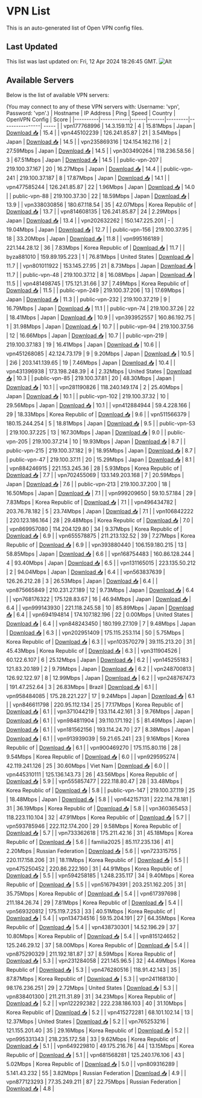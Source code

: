 # VPN List

This is an auto-generated list of Open VPN config files.

## Last Updated

This list was last updated on: Fri, 12 Apr 2024 18:26:45 GMT.
![Alt](https://repobeats.axiom.co/api/embed/186b98318ef1479477931607c1ad7d823f12451f.svg "Repobeats analytics image")

## Available Servers

Below is the list of available VPN servers:

(You may connect to any of these VPN servers with: Username: 'vpn', Password: 'vpn'.)
| Hostname | IP Address | Ping | Speed | Country | OpenVPN Config | Score |
|----------|------------|------|-------|---------|----------------| ----- |
| vpn177768996 | 14.3.159.112 | 4 | 15.81Mbps | Japan | [Download 📥](./configs/server_0_JP.ovpn) | 15.4 |
| vpn445102239 | 126.241.85.87 | 21 | 3.54Mbps | Japan | [Download 📥](./configs/server_1_JP.ovpn) | 14.5 |
| vpn235869316 | 124.154.162.116 | 2 | 27.59Mbps | Japan | [Download 📥](./configs/server_2_JP.ovpn) | 14.5 |
| vpn303490264 | 118.236.58.56 | 3 | 67.51Mbps | Japan | [Download 📥](./configs/server_3_JP.ovpn) | 14.5 |
| public-vpn-207 | 219.100.37.167 | 20 | 16.27Mbps | Japan | [Download 📥](./configs/server_4_JP.ovpn) | 14.4 |
| public-vpn-241 | 219.100.37.187 | 8 | 17.87Mbps | Japan | [Download 📥](./configs/server_5_JP.ovpn) | 14.1 |
| vpn477585244 | 126.241.85.87 | 22 | 1.96Mbps | Japan | [Download 📥](./configs/server_6_JP.ovpn) | 14.0 |
| public-vpn-88 | 219.100.37.30 | 22 | 18.59Mbps | Japan | [Download 📥](./configs/server_7_JP.ovpn) | 13.9 |
| vpn338030856 | 180.67.118.54 | 35 | 42.07Mbps | Korea Republic of | [Download 📥](./configs/server_8_KR.ovpn) | 13.7 |
| vpn814608135 | 126.241.85.87 | 24 | 2.29Mbps | Japan | [Download 📥](./configs/server_9_JP.ovpn) | 13.4 |
| vpn202632262 | 150.147.225.201 | - | 19.04Mbps | Japan | [Download 📥](./configs/server_10_JP.ovpn) | 12.7 |
| public-vpn-156 | 219.100.37.95 | 18 | 33.20Mbps | Japan | [Download 📥](./configs/server_11_JP.ovpn) | 11.8 |
| vpn995166189 | 221.144.28.12 | 36 | 7.83Mbps | Korea Republic of | [Download 📥](./configs/server_12_KR.ovpn) | 11.7 |
| byza881010 | 159.89.195.223 | 1 | 76.81Mbps | United States | [Download 📥](./configs/server_13_US.ovpn) | 11.7 |
| vpn801011922 | 153.145.27.95 | 21 | 8.73Mbps | Japan | [Download 📥](./configs/server_14_JP.ovpn) | 11.7 |
| public-vpn-48 | 219.100.37.12 | 8 | 16.08Mbps | Japan | [Download 📥](./configs/server_15_JP.ovpn) | 11.5 |
| vpn481498745 | 175.121.31.66 | 37 | 7.49Mbps | Korea Republic of | [Download 📥](./configs/server_16_KR.ovpn) | 11.5 |
| public-vpn-249 | 219.100.37.206 | 13 | 17.69Mbps | Japan | [Download 📥](./configs/server_17_JP.ovpn) | 11.3 |
| public-vpn-232 | 219.100.37.219 | 9 | 16.79Mbps | Japan | [Download 📥](./configs/server_18_JP.ovpn) | 11.1 |
| public-vpn-74 | 219.100.37.26 | 22 | 18.41Mbps | Japan | [Download 📥](./configs/server_19_JP.ovpn) | 10.9 |
| vpn393952557 | 160.86.192.75 | 1 | 31.98Mbps | Japan | [Download 📥](./configs/server_20_JP.ovpn) | 10.7 |
| public-vpn-94 | 219.100.37.56 | 12 | 16.66Mbps | Japan | [Download 📥](./configs/server_21_JP.ovpn) | 10.7 |
| public-vpn-219 | 219.100.37.183 | 19 | 16.41Mbps | Japan | [Download 📥](./configs/server_22_JP.ovpn) | 10.6 |
| vpn451268085 | 42.124.73.179 | 9 | 9.20Mbps | Japan | [Download 📥](./configs/server_23_JP.ovpn) | 10.5 |
| 2i6 | 203.141.139.65 | 19 | 7.46Mbps | Japan | [Download 📥](./configs/server_24_JP.ovpn) | 10.4 |
| vpn431396938 | 173.198.248.39 | 4 | 2.32Mbps | United States | [Download 📥](./configs/server_25_US.ovpn) | 10.3 |
| public-vpn-85 | 219.100.37.81 | 20 | 48.30Mbps | Japan | [Download 📥](./configs/server_26_JP.ovpn) | 10.1 |
| vpn281190826 | 118.240.149.174 | 2 | 25.40Mbps | Japan | [Download 📥](./configs/server_27_JP.ovpn) | 10.1 |
| public-vpn-102 | 219.100.37.32 | 10 | 29.56Mbps | Japan | [Download 📥](./configs/server_28_JP.ovpn) | 10.1 |
| vpn412884944 | 59.4.228.166 | 29 | 18.33Mbps | Korea Republic of | [Download 📥](./configs/server_29_KR.ovpn) | 9.6 |
| vpn511566379 | 180.15.244.254 | 5 | 18.81Mbps | Japan | [Download 📥](./configs/server_30_JP.ovpn) | 9.5 |
| public-vpn-53 | 219.100.37.225 | 13 | 167.30Mbps | Japan | [Download 📥](./configs/server_31_JP.ovpn) | 9.0 |
| public-vpn-205 | 219.100.37.214 | 10 | 19.93Mbps | Japan | [Download 📥](./configs/server_32_JP.ovpn) | 8.7 |
| public-vpn-215 | 219.100.37.182 | 9 | 18.95Mbps | Japan | [Download 📥](./configs/server_33_JP.ovpn) | 8.7 |
| public-vpn-47 | 219.100.37.11 | 20 | 15.29Mbps | Japan | [Download 📥](./configs/server_34_JP.ovpn) | 8.1 |
| vpn884246915 | 221.153.245.36 | 28 | 5.93Mbps | Korea Republic of | [Download 📥](./configs/server_35_KR.ovpn) | 7.7 |
| vpn702455069 | 133.149.203.168 | 7 | 20.59Mbps | Japan | [Download 📥](./configs/server_36_JP.ovpn) | 7.6 |
| public-vpn-213 | 219.100.37.200 | 18 | 16.50Mbps | Japan | [Download 📥](./configs/server_37_JP.ovpn) | 7.1 |
| vpn999209650 | 59.10.57.184 | 29 | 7.83Mbps | Korea Republic of | [Download 📥](./configs/server_38_KR.ovpn) | 7.1 |
| vpn496434782 | 203.76.78.182 | 5 | 23.74Mbps | Japan | [Download 📥](./configs/server_39_JP.ovpn) | 7.1 |
| vpn106842222 | 220.123.186.164 | 28 | 29.48Mbps | Korea Republic of | [Download 📥](./configs/server_40_KR.ovpn) | 7.0 |
| vpn869957080 | 114.204.129.80 | 34 | 9.37Mbps | Korea Republic of | [Download 📥](./configs/server_41_KR.ovpn) | 6.9 |
| vpn655578875 | 211.213.132.52 | 39 | 7.27Mbps | Korea Republic of | [Download 📥](./configs/server_42_KR.ovpn) | 6.9 |
| vpn393880440 | 106.159.180.215 | 13 | 58.85Mbps | Japan | [Download 📥](./configs/server_43_JP.ovpn) | 6.6 |
| vpn168754483 | 160.86.128.244 | 4 | 93.40Mbps | Japan | [Download 📥](./configs/server_44_JP.ovpn) | 6.5 |
| vpn131165015 | 223.135.50.212 | 2 | 94.04Mbps | Japan | [Download 📥](./configs/server_45_JP.ovpn) | 6.4 |
| vpn563837639 | 126.26.212.28 | 3 | 26.53Mbps | Japan | [Download 📥](./configs/server_46_JP.ovpn) | 6.4 |
| vpn875665849 | 210.231.27.189 | 12 | 9.73Mbps | Japan | [Download 📥](./configs/server_47_JP.ovpn) | 6.4 |
| vpn768176322 | 175.128.83.67 | 16 | 46.94Mbps | Japan | [Download 📥](./configs/server_48_JP.ovpn) | 6.4 |
| vpn999143930 | 221.118.245.58 | 10 | 85.89Mbps | Japan | [Download 📥](./configs/server_49_JP.ovpn) | 6.4 |
| vpn694194814 | 174.107.182.196 | 22 | 0.00Mbps | United States | [Download 📥](./configs/server_50_US.ovpn) | 6.4 |
| vpn848243450 | 180.199.27.109 | 7 | 9.48Mbps | Japan | [Download 📥](./configs/server_51_JP.ovpn) | 6.3 |
| vpn202951409 | 175.115.253.114 | 50 | 5.75Mbps | Korea Republic of | [Download 📥](./configs/server_52_KR.ovpn) | 6.3 |
| vpn103570279 | 39.115.213.20 | 31 | 45.43Mbps | Korea Republic of | [Download 📥](./configs/server_53_KR.ovpn) | 6.3 |
| vpn311904526 | 60.122.6.107 | 6 | 25.12Mbps | Japan | [Download 📥](./configs/server_54_JP.ovpn) | 6.2 |
| vpn145255183 | 121.83.20.189 | 2 | 9.79Mbps | Japan | [Download 📥](./configs/server_55_JP.ovpn) | 6.2 |
| vpn248700813 | 126.92.122.97 | 8 | 12.99Mbps | Japan | [Download 📥](./configs/server_56_JP.ovpn) | 6.2 |
| vpn248767473 | 191.47.252.64 | 3 | 26.83Mbps | Brazil | [Download 📥](./configs/server_57_BR.ovpn) | 6.1 |
| vpn958484085 | 175.28.221.227 | 17 | 9.24Mbps | Japan | [Download 📥](./configs/server_58_JP.ovpn) | 6.1 |
| vpn846611798 | 220.95.112.134 | 25 | 77.17Mbps | Korea Republic of | [Download 📥](./configs/server_59_KR.ovpn) | 6.1 |
| vpn371044219 | 133.114.42.161 | 3 | 9.76Mbps | Japan | [Download 📥](./configs/server_60_JP.ovpn) | 6.1 |
| vpn984811904 | 39.110.171.192 | 5 | 81.49Mbps | Japan | [Download 📥](./configs/server_61_JP.ovpn) | 6.1 |
| vpn181562156 | 193.114.24.70 | 27 | 8.38Mbps | Japan | [Download 📥](./configs/server_62_JP.ovpn) | 6.1 |
| vpn913939039 | 59.21.65.241 | 23 | 9.16Mbps | Korea Republic of | [Download 📥](./configs/server_63_KR.ovpn) | 6.1 |
| vpn900469270 | 175.115.80.116 | 28 | 9.54Mbps | Korea Republic of | [Download 📥](./configs/server_64_KR.ovpn) | 6.0 |
| vpn929595274 | 42.119.241.126 | 25 | 30.60Mbps | Viet Nam | [Download 📥](./configs/server_65_VN.ovpn) | 6.0 |
| vpn445310111 | 125.136.143.73 | 26 | 43.56Mbps | Korea Republic of | [Download 📥](./configs/server_66_KR.ovpn) | 5.9 |
| vpn555857477 | 222.118.80.47 | 28 | 33.48Mbps | Korea Republic of | [Download 📥](./configs/server_67_KR.ovpn) | 5.8 |
| public-vpn-147 | 219.100.37.119 | 25 | 18.48Mbps | Japan | [Download 📥](./configs/server_68_JP.ovpn) | 5.8 |
| vpn642157131 | 222.114.78.181 | 31 | 36.19Mbps | Korea Republic of | [Download 📥](./configs/server_69_KR.ovpn) | 5.8 |
| vpn360365453 | 118.223.110.104 | 32 | 47.91Mbps | Korea Republic of | [Download 📥](./configs/server_70_KR.ovpn) | 5.7 |
| vpn593785946 | 222.112.174.200 | 29 | 9.58Mbps | Korea Republic of | [Download 📥](./configs/server_71_KR.ovpn) | 5.7 |
| vpn733362618 | 175.211.42.16 | 31 | 45.18Mbps | Korea Republic of | [Download 📥](./configs/server_72_KR.ovpn) | 5.6 |
| familia2025 | 85.117.235.136 | 41 | 2.20Mbps | Russian Federation | [Download 📥](./configs/server_73_RU.ovpn) | 5.6 |
| vpn723315755 | 220.117.158.206 | 31 | 18.11Mbps | Korea Republic of | [Download 📥](./configs/server_74_KR.ovpn) | 5.5 |
| vpn475250452 | 220.86.222.160 | 31 | 44.91Mbps | Korea Republic of | [Download 📥](./configs/server_75_KR.ovpn) | 5.5 |
| vpn594258185 | 1.248.235.117 | 34 | 9.40Mbps | Korea Republic of | [Download 📥](./configs/server_76_KR.ovpn) | 5.5 |
| vpn516794391 | 203.251.162.205 | 31 | 35.75Mbps | Korea Republic of | [Download 📥](./configs/server_77_KR.ovpn) | 5.4 |
| vpn617397698 | 211.184.26.74 | 29 | 7.81Mbps | Korea Republic of | [Download 📥](./configs/server_78_KR.ovpn) | 5.4 |
| vpn569320812 | 175.119.7.253 | 33 | 40.51Mbps | Korea Republic of | [Download 📥](./configs/server_79_KR.ovpn) | 5.4 |
| vpn134734516 | 59.15.204.191 | 27 | 64.35Mbps | Korea Republic of | [Download 📥](./configs/server_80_KR.ovpn) | 5.4 |
| vpn438730301 | 14.52.196.29 | 37 | 10.80Mbps | Korea Republic of | [Download 📥](./configs/server_81_KR.ovpn) | 5.4 |
| vpn815124652 | 125.246.29.12 | 37 | 58.00Mbps | Korea Republic of | [Download 📥](./configs/server_82_KR.ovpn) | 5.4 |
| vpn875290329 | 211.192.181.87 | 37 | 8.59Mbps | Korea Republic of | [Download 📥](./configs/server_83_KR.ovpn) | 5.3 |
| vpn231284058 | 221.145.96.5 | 32 | 44.49Mbps | Korea Republic of | [Download 📥](./configs/server_84_KR.ovpn) | 5.3 |
| vpn476280516 | 118.91.42.143 | 35 | 87.87Mbps | Korea Republic of | [Download 📥](./configs/server_85_KR.ovpn) | 5.3 |
| vpn241168130 | 98.176.236.251 | 29 | 2.72Mbps | United States | [Download 📥](./configs/server_86_US.ovpn) | 5.3 |
| vpn838401300 | 211.211.31.89 | 31 | 34.23Mbps | Korea Republic of | [Download 📥](./configs/server_87_KR.ovpn) | 5.2 |
| vpn122292382 | 222.238.186.103 | 40 | 31.10Mbps | Korea Republic of | [Download 📥](./configs/server_88_KR.ovpn) | 5.2 |
| vpn415272281 | 68.101.102.14 | 13 | 12.37Mbps | United States | [Download 📥](./configs/server_89_US.ovpn) | 5.2 |
| vpn765253216 | 121.155.201.40 | 35 | 29.16Mbps | Korea Republic of | [Download 📥](./configs/server_90_KR.ovpn) | 5.2 |
| vpn995331343 | 218.235.172.58 | 33 | 9.62Mbps | Korea Republic of | [Download 📥](./configs/server_91_KR.ovpn) | 5.1 |
| vpn649229810 | 49.175.216.76 | 44 | 13.15Mbps | Korea Republic of | [Download 📥](./configs/server_92_KR.ovpn) | 5.1 |
| vpn681568281 | 125.240.176.106 | 43 | 5.02Mbps | Korea Republic of | [Download 📥](./configs/server_93_KR.ovpn) | 5.0 |
| vpn809316289 | 5.141.43.232 | 55 | 3.82Mbps | Russian Federation | [Download 📥](./configs/server_94_RU.ovpn) | 4.9 |
| vpn877123293 | 77.35.249.211 | 87 | 22.75Mbps | Russian Federation | [Download 📥](./configs/server_95_RU.ovpn) | 4.8 |
